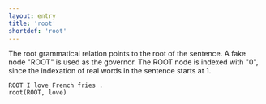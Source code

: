 ```yaml
---
layout: entry
title: 'root'
shortdef: 'root'
---
```


The root grammatical relation points to the root of the sentence. A
fake node "ROOT" is used as the governor. The ROOT node is indexed
with "0", since the indexation of real words in the sentence starts at
1.

~~~ sdparse
ROOT I love French fries .
root(ROOT, love)
~~~
